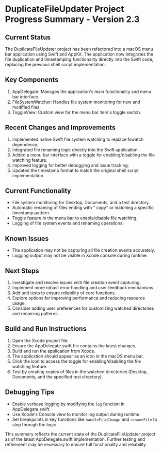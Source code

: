 # DuplicateFileUpdater Project Progress Summary - Version 2.3

## Current Status
The DuplicateFileUpdater project has been refactored into a macOS menu bar application using Swift and AppKit. The application now integrates the file duplication and timestamping functionality directly into the Swift code, replacing the previous shell script implementation.

## Key Components
1. AppDelegate: Manages the application's main functionality and menu bar interface.
2. FileSystemWatcher: Handles file system monitoring for new and modified files.
3. ToggleView: Custom view for the menu bar item's toggle switch.

## Recent Changes and Improvements
1. Implemented native Swift file system watching to replace fswatch dependency.
2. Integrated file renaming logic directly into the Swift application.
3. Added a menu bar interface with a toggle for enabling/disabling the file watching feature.
4. Improved logging for better debugging and issue tracking.
5. Updated the timestamp format to match the original shell script implementation.

## Current Functionality
- File system monitoring for Desktop, Documents, and a test directory.
- Automatic renaming of files ending with " copy" or matching a specific timestamp pattern.
- Toggle feature in the menu bar to enable/disable file watching.
- Logging of file system events and renaming operations.

## Known Issues
- The application may not be capturing all file creation events accurately.
- Logging output may not be visible in Xcode console during runtime.

## Next Steps
1. Investigate and resolve issues with file creation event capturing.
2. Implement more robust error handling and user feedback mechanisms.
3. Add unit tests to ensure reliability of core functions.
4. Explore options for improving performance and reducing resource usage.
5. Consider adding user preferences for customizing watched directories and renaming patterns.

## Build and Run Instructions
1. Open the Xcode project file.
2. Ensure the AppDelegate.swift file contains the latest changes.
3. Build and run the application from Xcode.
4. The application should appear as an icon in the macOS menu bar.
5. Click the icon to access the toggle for enabling/disabling the file watching feature.
6. Test by creating copies of files in the watched directories (Desktop, Documents, and the specified test directory).

## Debugging Tips
- Enable verbose logging by modifying the `log` function in AppDelegate.swift.
- Use Xcode's Console view to monitor log output during runtime.
- Set breakpoints in key functions like `handleFileChange` and `renameFile` to step through the logic.

This summary reflects the current state of the DuplicateFileUpdater project as of the latest AppDelegate.swift implementation. Further testing and refinement may be necessary to ensure full functionality and reliability.